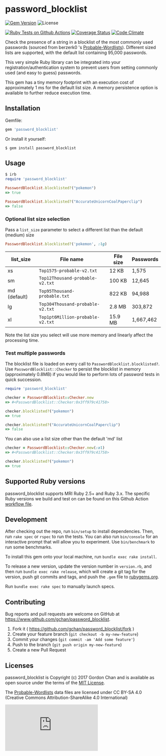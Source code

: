 # password_blocklist
[![Gem Version](https://badge.fury.io/rb/password_blocklist.svg)](http://badge.fury.io/rb/password_blocklist) ![License](https://img.shields.io/badge/license-MIT-blue.svg)

[![Ruby Tests on Github Actions](https://github.com/gchan/password_blocklist/actions/workflows/ruby.yml/badge.svg)](https://github.com/gchan/password_blocklist/actions/workflows/ruby.yml) [![Coverage Status](https://coveralls.io/repos/github/gchan/password_blocklist/badge.svg?branch=main)](https://coveralls.io/github/gchan/password_blocklist?branch=main) [![Code Climate](https://codeclimate.com/github/gchan/password_blocklist/badges/gpa.svg)](https://codeclimate.com/github/gchan/password_blocklist)

Check the presence of a string in a blocklist of the most commonly used passwords (sourced from berzerk0
's [Probable-Wordlists](https://github.com/berzerk0/Probable-Wordlists)). Different sized lists are
supported, with the default list containing 95,000 passwords.

This very simple Ruby library can be integrated into your registration/authentication system to prevent users from setting commonly used (and easy to guess) passwords.

This gem has a tiny memory footprint with an execution cost of approximately 1 ms for the default list size. A memory persistence option is available to further reduce execution time.

## Installation

Gemfile:

```ruby
gem 'password_blocklist'
```

Or install it yourself:

    $ gem install password_blocklist

## Usage

```ruby
$ irb
require 'password_blocklist'

PasswordBlocklist.blocklisted?("pokemon")
=> true

PasswordBlocklist.blocklisted?("AccurateUnicornCoalPaperclip")
=> false
```
### Optional list size selection

Pass a `list_size` parameter to select a different list than the default (medium) size

```ruby
PasswordBlocklist.blocklisted?('pokemon', :lg)
```

| list_size    | File name                        | File size | Passwords
| ----         | ----                             | ----      | ----
| xs           | `Top1575-probable-v2.txt`        | 12 KB     | 1,575
| sm           | `Top12Thousand-probable-v2.txt`  | 100 KB    | 12,645
| md (default) | `Top95Thousand-probable.txt`     | 822 KB    | 94,988
| lg           | `Top304Thousand-probable-v2.txt` | 2.8 MB    | 303,872
| xl           | `Top1pt6Million-probable-v2.txt` | 15.9 MB   | 1,667,462

Note the list size you select will use more memory and linearly affect
the processing time.

### Test multiple passwords

The blocklist file is loaded on every call to `PasswordBlocklist.blocklisted?`. Use `PasswordBlocklist::Checker` to persist the blocklist in memory (approximately 0.8MB) if you would like to perform lots of password tests in quick succession.

```ruby
require 'password_blocklist'

checker = PasswordBlocklist::Checker.new
=> #<PasswordBlocklist::Checker:0x3ff979c41758>

checker.blocklisted?("pokemon")
=> true

checker.blocklisted?("AccurateUnicornCoalPaperclip")
=> false
```

You can also use a list size other than the default 'md' list

```ruby
checker = PasswordBlocklist::Checker.new(:xl)
=> #<PasswordBlocklist::Checker:0x3ff979c41758>

checker.blocklisted?("pokemon")
=> true
```

## Supported Ruby versions

password_blocklist supports MRI Ruby 2.5+ and Ruby 3.x. The specific Ruby versions we build and test on can be found on this Github Action [workflow file](https://github.com/gchan/password_blocklist/blob/main/.github/workflow/ruby.yml).

## Development

After checking out the repo, run `bin/setup` to install dependencies. Then, run `rake spec` or `rspec` to run the tests. You can also run `bin/console` for an interactive prompt that will allow you to experiment. Use `bin/benchmark` to run some benchmarks.

To install this gem onto your local machine, run `bundle exec rake install`.

To release a new version, update the version number in `version.rb`, and then run `bundle exec rake release`, which will create a git tag for the version, push git commits and tags, and push the `.gem` file to [rubygems.org](https://rubygems.org).

Run `bundle exec rake spec` to manually launch specs.

## Contributing

Bug reports and pull requests are welcome on GitHub at https://www.github.com/gchan/password_blocklist.

1. Fork it ( https://github.com/gchan/password_blocklist/fork )
2. Create your feature branch (`git checkout -b my-new-feature`)
3. Commit your changes (`git commit -am 'Add some feature'`)
4. Push to the branch (`git push origin my-new-feature`)
5. Create a new Pull Request

## Licenses

password_blocklist is Copyright (c) 2017 Gordon Chan and is available as open source under the terms of the [MIT License](http://opensource.org/licenses/MIT).

The [Probable-Wordlists](https://github.com/berzerk0/Probable-Wordlists) data files are licensed under CC BY-SA 4.0 (Creative Commons Attribution-ShareAlike 4.0 International)

[![Analytics](https://ga-beacon.appspot.com/UA-70790190-2/password_blocklist/README.md?flat)](https://github.com/igrigorik/ga-beacon)

